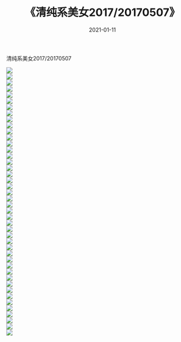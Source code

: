 ﻿---
layout: post
title:  《清纯系美女2017/20170507》
date:   2021-01-11
img: http://pic.660000.xyz/1:/清纯系美女/2017/20170507/000.jpg
categories: [美女, 清纯, 唯美]
---

清纯系美女2017/20170507

 ![](http://pic.660000.xyz/1:/清纯系美女/2017/20170507/001.jpg) <br>![](http://pic.660000.xyz/1:/清纯系美女/2017/20170507/002.png) <br>![](http://pic.660000.xyz/1:/清纯系美女/2017/20170507/003.png) <br>![](http://pic.660000.xyz/1:/清纯系美女/2017/20170507/004.png) <br>![](http://pic.660000.xyz/1:/清纯系美女/2017/20170507/005.png) <br>![](http://pic.660000.xyz/1:/清纯系美女/2017/20170507/006.png) <br>![](http://pic.660000.xyz/1:/清纯系美女/2017/20170507/007.png) <br>![](http://pic.660000.xyz/1:/清纯系美女/2017/20170507/008.png) <br>![](http://pic.660000.xyz/1:/清纯系美女/2017/20170507/009.png) <br>![](http://pic.660000.xyz/1:/清纯系美女/2017/20170507/010.png) <br>![](http://pic.660000.xyz/1:/清纯系美女/2017/20170507/011.png) <br>![](http://pic.660000.xyz/1:/清纯系美女/2017/20170507/012.png) <br>![](http://pic.660000.xyz/1:/清纯系美女/2017/20170507/013.png) <br>![](http://pic.660000.xyz/1:/清纯系美女/2017/20170507/014.png) <br>![](http://pic.660000.xyz/1:/清纯系美女/2017/20170507/015.png) <br>![](http://pic.660000.xyz/1:/清纯系美女/2017/20170507/016.png) <br>![](http://pic.660000.xyz/1:/清纯系美女/2017/20170507/017.png) <br>![](http://pic.660000.xyz/1:/清纯系美女/2017/20170507/018.png) <br>![](http://pic.660000.xyz/1:/清纯系美女/2017/20170507/019.png) <br>![](http://pic.660000.xyz/1:/清纯系美女/2017/20170507/020.png) <br>![](http://pic.660000.xyz/1:/清纯系美女/2017/20170507/021.png) <br>![](http://pic.660000.xyz/1:/清纯系美女/2017/20170507/022.png) <br>![](http://pic.660000.xyz/1:/清纯系美女/2017/20170507/023.png) <br>![](http://pic.660000.xyz/1:/清纯系美女/2017/20170507/024.png) <br>![](http://pic.660000.xyz/1:/清纯系美女/2017/20170507/025.png) <br>![](http://pic.660000.xyz/1:/清纯系美女/2017/20170507/026.png) <br>![](http://pic.660000.xyz/1:/清纯系美女/2017/20170507/027.png) <br>![](http://pic.660000.xyz/1:/清纯系美女/2017/20170507/028.png) <br>![](http://pic.660000.xyz/1:/清纯系美女/2017/20170507/029.png) <br>![](http://pic.660000.xyz/1:/清纯系美女/2017/20170507/030.png) <br>![](http://pic.660000.xyz/1:/清纯系美女/2017/20170507/031.png) <br>![](http://pic.660000.xyz/1:/清纯系美女/2017/20170507/032.png) <br>![](http://pic.660000.xyz/1:/清纯系美女/2017/20170507/033.png) <br>![](http://pic.660000.xyz/1:/清纯系美女/2017/20170507/034.png) <br>![](http://pic.660000.xyz/1:/清纯系美女/2017/20170507/035.png) <br>![](http://pic.660000.xyz/1:/清纯系美女/2017/20170507/036.png) <br>![](http://pic.660000.xyz/1:/清纯系美女/2017/20170507/037.png) <br>![](http://pic.660000.xyz/1:/清纯系美女/2017/20170507/038.png) <br>![](http://pic.660000.xyz/1:/清纯系美女/2017/20170507/039.png) <br>![](http://pic.660000.xyz/1:/清纯系美女/2017/20170507/040.png) <br>![](http://pic.660000.xyz/1:/清纯系美女/2017/20170507/041.png) <br>![](http://pic.660000.xyz/1:/清纯系美女/2017/20170507/042.png) <br>![](http://pic.660000.xyz/1:/清纯系美女/2017/20170507/043.png) <br>![](http://pic.660000.xyz/1:/清纯系美女/2017/20170507/044.png) <br>
